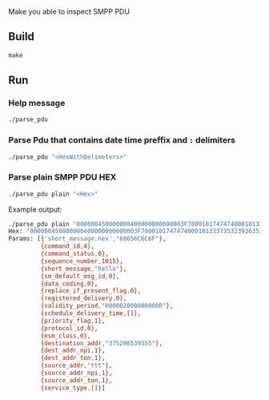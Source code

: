 
Make you able to inspect SMPP PDU

## Build

```bash
make
```

## Run

### Help message

```bash
./parse_pdu
```

### Parse Pdu that contains date time preffix and `:` delimiters

```bash
./parse_pdu "<HexWithDelimeters>"
```

### Parse plain SMPP PDU HEX

```bash
./parse_pdu plain "<Hex>"
```

Example output:

```bash
./parse_pdu plain "000000450000000400000000000003F700010174747400010133373532393635333935353500000001003030303030323030303030303030305200000000000568656C6C6F"
Hex: "000000450000000400000000000003F700010174747400010133373532393635333935353500000001003030303030323030303030303030305200000000000568656C6C6F"
Params: [{'short_message.hex',"68656C6C6F"},
         {command_id,4},
         {command_status,0},
         {sequence_number,1015},
         {short_message,"hello"},
         {sm_default_msg_id,0},
         {data_coding,0},
         {replace_if_present_flag,0},
         {registered_delivery,0},
         {validity_period,"000002000000000R"},
         {schedule_delivery_time,[]},
         {priority_flag,1},
         {protocol_id,0},
         {esm_class,0},
         {destination_addr,"375296539555"},
         {dest_addr_npi,1},
         {dest_addr_ton,1},
         {source_addr,"ttt"},
         {source_addr_npi,1},
         {source_addr_ton,1},
         {service_type,[]}]
```
